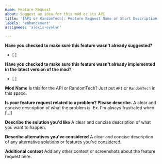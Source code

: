 ```yaml
---
name: Feature Request
about: Suggest an idea for this mod or its API
title: '[API or RandomTech]: Feature Request Name or Short Description'
labels: 'enhancement'
assignees: 'alexis-evelyn'

---
```


**Have you checked to make sure this feature wasn't already suggested?**
- [ ]

**Have you checked to make sure this feature wasn't already implemented in the latest version of the mod?**
- [ ]

**Mod Name**
Is this for the API or RandomTech? Just put `API` or `RandomTech` in this space.

**Is your feature request related to a problem? Please describe.**
A clear and concise description of what the problem is. Ex. I'm always frustrated when [...]

**Describe the solution you'd like**
A clear and concise description of what you want to happen.

**Describe alternatives you've considered**
A clear and concise description of any alternative solutions or features you've considered.

**Additional context**
Add any other context or screenshots about the feature request here.
